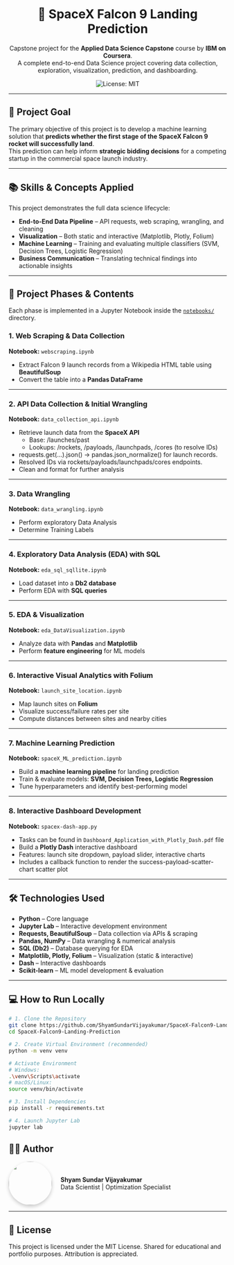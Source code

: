 <div align="center">
  <h1>🚀 SpaceX Falcon 9 Landing Prediction</h1>
  <p>
    Capstone project for the <strong>Applied Data Science Capstone</strong> course by <strong>IBM on Coursera</strong>.<br>
    A complete end-to-end Data Science project covering data collection, exploration, visualization, prediction, and dashboarding.
  </p>
  <img src="https://img.shields.io/badge/License-MIT-blue" alt="License: MIT">
</div>

---

## 🎯 Project Goal
The primary objective of this project is to develop a machine learning solution that **predicts whether the first stage of the SpaceX Falcon 9 rocket will successfully land**.  
This prediction can help inform **strategic bidding decisions** for a competing startup in the commercial space launch industry.

---

## 📚 Skills & Concepts Applied
This project demonstrates the full data science lifecycle:

- **End-to-End Data Pipeline** – API requests, web scraping, wrangling, and cleaning  
- **Visualization** – Both static and interactive (Matplotlib, Plotly, Folium)  
- **Machine Learning** – Training and evaluating multiple classifiers (SVM, Decision Trees, Logistic Regression)  
- **Business Communication** – Translating technical findings into actionable insights  

---

## 📂 Project Phases & Contents
Each phase is implemented in a Jupyter Notebook inside the [`notebooks/`](notebooks/) directory.

### 1. Web Scraping & Data Collection  
**Notebook:** `webscraping.ipynb`  
- Extract Falcon 9 launch records from a Wikipedia HTML table using **BeautifulSoup**  
- Convert the table into a **Pandas DataFrame**

---

### 2. API Data Collection & Initial Wrangling  
**Notebook:** `data_collection_api.ipynb`  
- Retrieve launch data from the **SpaceX API**
  - Base: /launches/past
  - Lookups: /rockets, /payloads, /launchpads, /cores (to resolve IDs)
- requests.get(...).json() → pandas.json_normalize() for launch records.
- Resolved IDs via rockets/payloads/launchpads/cores endpoints.
- Clean and format for further analysis

---

### 3. Data Wrangling  
**Notebook:** `data_wrangling.ipynb`  
- Perform exploratory Data Analysis 
- Determine Training Labels

---
### 4. Exploratory Data Analysis (EDA) with SQL  
**Notebook:** `eda_sql_sqllite.ipynb`  
- Load dataset into a **Db2 database**  
- Perform EDA with **SQL queries**

---

### 5. EDA & Visualization  
**Notebook:** `eda_DataVisualization.ipynb`  
- Analyze data with **Pandas** and **Matplotlib**  
- Perform **feature engineering** for ML models

---

### 6. Interactive Visual Analytics with Folium  
**Notebook:** `launch_site_location.ipynb`  
- Map launch sites on **Folium**  
- Visualize success/failure rates per site  
- Compute distances between sites and nearby cities  

---

### 7. Machine Learning Prediction  
**Notebook:** `spaceX_ML_prediction.ipynb`  
- Build a **machine learning pipeline** for landing prediction  
- Train & evaluate models: **SVM, Decision Trees, Logistic Regression**  
- Tune hyperparameters and identify best-performing model  

---

### 8. Interactive Dashboard Development  
**Notebook:** `spacex-dash-app.py`  
- Tasks can be found in `Dashboard_Application_with_Plotly_Dash.pdf` file
- Build a **Plotly Dash** interactive dashboard  
- Features: launch site dropdown, payload slider, interactive charts  
- Includes a callback function to render the success-payload-scatter-chart scatter plot  

---

## 🛠️ Technologies Used
- **Python** – Core language  
- **Jupyter Lab** – Interactive development environment  
- **Requests, BeautifulSoup** – Data collection via APIs & scraping  
- **Pandas, NumPy** – Data wrangling & numerical analysis  
- **SQL (Db2)** – Database querying for EDA  
- **Matplotlib, Plotly, Folium** – Visualization (static & interactive)  
- **Dash** – Interactive dashboards  
- **Scikit-learn** – ML model development & evaluation  

---

## 💻 How to Run Locally

```bash
# 1. Clone the Repository
git clone https://github.com/ShyamSundarVijayakumar/SpaceX-Falcon9-Landing-Prediction.git
cd SpaceX-Falcon9-Landing-Prediction

# 2. Create Virtual Environment (recommended)
python -m venv venv

# Activate Environment
# Windows:
.\venv\Scripts\activate
# macOS/Linux:
source venv/bin/activate

# 3. Install Dependencies
pip install -r requirements.txt

# 4. Launch Jupyter Lab
jupyter lab
```

## 👨‍💻 Author
<div style="display: flex; align-items: center; gap: 20px"> <img src="https://avatars.githubusercontent.com/u/27292813?s=200" width="100" style="border-radius: 50%; box-shadow: 0 4px 8px rgba(0,0,0,0.2)"> <div> <strong>Shyam Sundar Vijayakumar</strong><br> Data Scientist | Optimization Specialist </div> </div>

---

## 📜 License
This project is licensed under the MIT License.
Shared for educational and portfolio purposes. Attribution is appreciated.

